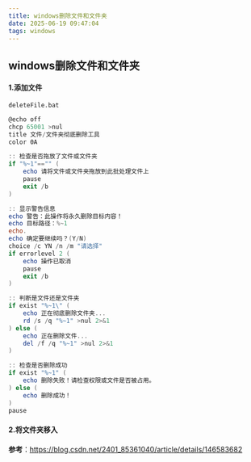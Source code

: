 ```yaml
---
title: windows删除文件和文件夹
date: 2025-06-19 09:47:04
tags: windows
---
```


## windows删除文件和文件夹

#### 1.添加文件

`deleteFile.bat`

```powershell
@echo off
chcp 65001 >nul
title 文件/文件夹彻底删除工具
color 0A

:: 检查是否拖放了文件或文件夹
if "%~1"=="" (
    echo 请将文件或文件夹拖放到此批处理文件上
    pause
    exit /b
)

:: 显示警告信息
echo 警告：此操作将永久删除目标内容！
echo 目标路径：%~1
echo.
echo 确定要继续吗？(Y/N)
choice /c YN /n /m "请选择"
if errorlevel 2 (
    echo 操作已取消
    pause
    exit /b
)

:: 判断是文件还是文件夹
if exist "%~1\" (
    echo 正在彻底删除文件夹...
    rd /s /q "%~1" >nul 2>&1
) else (
    echo 正在删除文件...
    del /f /q "%~1" >nul 2>&1
)

:: 检查是否删除成功
if exist "%~1" (
    echo 删除失败！请检查权限或文件是否被占用。
) else (
    echo 删除成功！
)
pause
```

#### 2.将文件夹移入



**参考**：https://blog.csdn.net/2401_85361040/article/details/146583682

